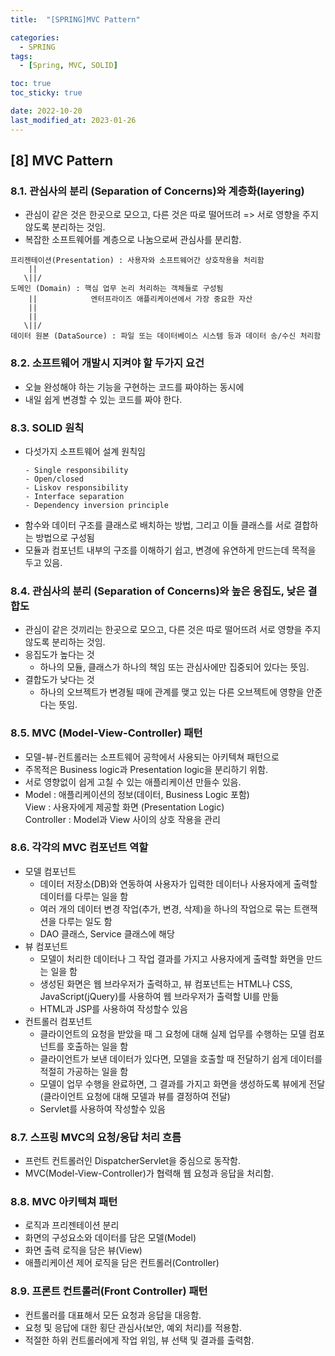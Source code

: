 ```yaml
---
title:  "[SPRING]MVC Pattern" 

categories:
  - SPRING
tags:
  - [Spring, MVC, SOLID]

toc: true
toc_sticky: true

date: 2022-10-20
last_modified_at: 2023-01-26
---
```

[8] MVC Pattern
---
### 8.1. 관심사의 분리 (Separation of Concerns)와 계층화(layering)  
- 관심이 같은 것은 한곳으로 모으고, 다른 것은 따로 떨어뜨려
   => 서로 영향을 주지 않도록 분리하는 것임.
- 복잡한 소프트웨어를 계층으로 나눔으로써 관심사를 분리함.
```
프리젠테이션(Presentation) : 사용자와 소프트웨어간 상호작용을 처리함 
    ||               
   \||/
도메인 (Domain) : 핵심 업무 논리 처리하는 객체들로 구성됨
    ||            엔터프라이즈 애플리케이션에서 가장 중요한 자산
    ||
    ||
   \||/
데이터 원본 (DataSource) : 파일 또는 데이터베이스 시스템 등과 데이터 송/수신 처리함   
```
  
### 8.2. 소프트웨어 개발시 지켜야 할 두가지 요건  
- 오늘 완성해야 하는 기능을 구현하는 코드를 짜야하는 동시에 
- 내일 쉽게 변경할 수 있는 코드를 짜야 한다.

### 8.3. SOLID 원칙  
- 다섯가지 소프트웨어 설계 원칙임
  ```
  - Single responsibility 
  - Open/closed
  - Liskov responsibility
  - Interface separation
  - Dependency inversion principle
  ```
- 함수와 데이터 구조를 클래스로 배치하는 방법, 그리고 이들 클래스를 서로 결합하는 방법으로 구성됨 
- 모듈과 컴포넌트 내부의 구조를 이해하기 쉽고, 변경에 유연하게 만드는데 목적을 두고 있음.

### 8.4. 관심사의 분리 (Separation of Concerns)와 높은 응집도, 낮은 결합도   
- 관심이 같은 것끼리는 한곳으로 모으고, 
   다른 것은 따로 떨어뜨려 서로 영향을 주지 않도록 분리하는 것임.
- 응집도가 높다는 것
  - 하나의 모듈, 클래스가 하나의 책임 또는 관심사에만 집중되어 있다는 뜻임.
- 결합도가 낮다는 것
  - 하나의 오브젝트가 변경될 때에 관계를 맺고 있는 다른 오브젝트에 영향을 안준다는 뜻임.             

### 8.5. MVC (Model-View-Controller) 패턴 
- 모델-뷰-컨트롤러는 소프트웨어 공학에서 사용되는 아키텍쳐 패턴으로 
- 주목적은 Business logic과 Presentation logic을 분리하기 위함.   
- 서로 영향없이 쉽게 고칠 수 있는 애플리케이션 만들수 있음.
- Model : 애플리케이션의 정보(데이터, Business Logic 포함)  
  View : 사용자에게 제공할 화면 (Presentation Logic)  
  Controller : Model과 View 사이의 상호 작용을 관리 

### 8.6. 각각의 MVC 컴포넌트 역할 
- 모델 컴포넌트
  - 데이터 저장소(DB)와 연동하여 사용자가 입력한 데이터나 사용자에게 출력할 데이터를 다루는 일을 함
  - 여러 개의 데이터 변경 작업(추가, 변경, 삭제)을 하나의 작업으로 묶는 트랜잭션을 다루는 일도 함   
  - DAO 클래스, Service 클래스에 해당 
- 뷰 컴포넌트 
  - 모델이 처리한 데이터나 그 작업 결과를 가지고 사용자에게 출력할 화면을 만드는 일을 함
  - 생성된 화면은 웹 브라우저가 출력하고, 뷰 컴포넌트는 HTML나 CSS, JavaScript(jQuery)를 사용하여 웹 브라우저가 출력할 UI를 만듦
  - HTML과 JSP를 사용하여 작성할수 있음    
- 컨트롤러 컴포넌트 
  - 클라이언트의 요청을 받았을 때 그 요청에 대해 실제 업무를 수행하는 모델 컴포넌트를 호출하는 일을 함
  - 클라이언트가 보낸 데이터가 있다면, 모델을 호출할 때 전달하기 쉽게 데이터를 적절히 가공하는 일을 함
  - 모델이 업무 수행을 완료하면, 그 결과를 가지고 화면을 생성하도록 뷰에게 전달 (클라이언트 요청에 대해 모델과 뷰를 결정하여 전달)
  - Servlet를 사용하여 작성할수 있음 

### 8.7. 스프링 MVC의 요청/응답 처리 흐름
- 프런트 컨트롤러인 DispatcherServlet을 중심으로 동작함.
- MVC(Model-View-Controller)가 협력해 웹 요청과 응답을 처리함.

### 8.8. MVC 아키텍쳐 패턴 
- 로직과 프리젠테이션 분리 
- 화면의 구성요소와 데이터를 담은 모델(Model)
- 화면 출력 로직을 담은 뷰(View)
- 애플리케이션 제어 로직을 담은 컨트롤러(Controller)  

### 8.9. 프론트 컨트롤러(Front Controller) 패턴
- 컨트롤러를 대표해서 모든 요청과 응답을 대응함.
- 요청 및 응답에 대한 횡단 관심사(보안, 예외 처리)를 적용함.  
- 적절한 하위 컨트롤러에게 작업 위임, 뷰 선택 및 결과를 출력함.